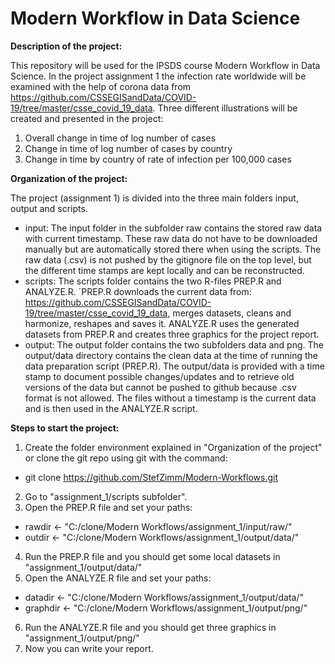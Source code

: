 # **Modern Workflow in Data Science**

**Description of the project:** 

This repository will be used for the IPSDS course Modern Workflow in Data Science. 
In the project assignment 1 the infection rate worldwide will be examined with the help of 
corona data from https://github.com/CSSEGISandData/COVID-19/tree/master/csse_covid_19_data. 
Three different illustrations will be created and presented in the project: 

1. Overall change in time of log number of cases
2. Change in time of log number of cases by country 
3. Change in time by country of rate of infection per 100,000 cases

**Organization of the project:** 

The project (assignment 1) is divided into the three main folders input, output and scripts. 

- input: The input folder in the subfolder raw contains the stored raw data with current timestamp. 
These raw data do not have to be downloaded manually but are automatically stored there when using 
the scripts. The raw data (.csv) is not pushed by the gitignore file on the top level, 
but the different time stamps are kept locally and can be reconstructed. 
- scripts: The scripts folder contains the two R-files PREP.R and ANALYZE.R. 
´PREP.R downloads the current data from: https://github.com/CSSEGISandData/COVID-19/tree/master/csse_covid_19_data, 
merges datasets, cleans and harmonize, reshapes and saves it. ANALYZE.R uses the generated datasets from PREP.R 
and creates three graphics for the project report.
- output: The output folder contains the two subfolders data and png. The output/data directory contains the clean 
data at the time of running the data preparation script (PREP.R). The output/data is provided with a time stamp 
to document possible changes/updates and to retrieve old versions of the data but cannot be pushed to github because
.csv format is not allowed. The files without a timestamp is the current data and is then used in the ANALYZE.R script.

**Steps to start the project:**  

1. Create the folder environment explained in "Organization of the project" 
or clone the git repo using git with the command:
- git clone https://github.com/StefZimm/Modern-Workflows.git
2. Go to "assignment_1/scripts subfolder".
3. Open the PREP.R file and set your paths:
- rawdir <- "C:/clone/Modern Workflows/assignment_1/input/raw/"
- outdir <- "C:/clone/Modern Workflows/assignment_1/output/data/"
4. Run the PREP.R file and you should get some local datasets in "assignment_1/output/data/"
5. Open the ANALYZE.R file and set your paths:
- datadir <- "C:/clone/Modern Workflows/assignment_1/output/data/"
- graphdir <- "C:/clone/Modern Workflows/assignment_1/output/png/"
6. Run the ANALYZE.R file and you should get three graphics in "assignment_1/output/png/"
7. Now you can write your report. 


